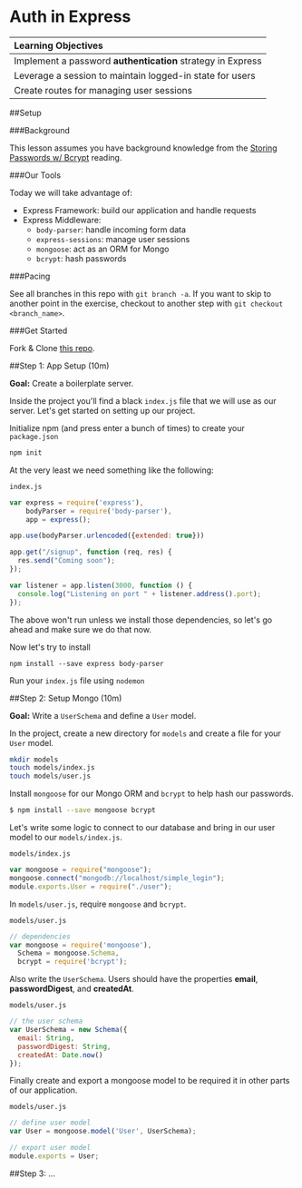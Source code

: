 # Auth in Express


| Learning Objectives |
| :---- |
| Implement a password **authentication** strategy in Express |
| Leverage a session to maintain logged-in state for users |
| Create routes for managing user sessions |

##Setup

###Background

This lesson assumes you have background knowledge from the [Storing Passwords w/ Bcrypt](https://github.com/sf-wdi-21/notes/blob/master/week-04/day-3-auth/readme.md) reading.

###Our Tools

Today we will take advantage of:

* Express Framework: build our application and handle requests
* Express Middleware:
  * `body-parser`: handle incoming form data
  * `express-sessions`: manage user sessions
  * `mongoose`: act as an ORM for Mongo
  * `bcrypt`: hash passwords

###Pacing

See all branches in this repo with `git branch -a`. If you want to skip to another point in the exercise, checkout to another step with `git checkout <branch_name>`.

###Get Started

Fork & Clone [this repo]().

##Step 1: App Setup (10m)

**Goal:** Create a boilerplate server.

Inside the project you'll find a black `index.js` file that we will use as our server. Let's get started on setting up our project.

Initialize npm (and press enter a bunch of times) to create your `package.json`

```bash
npm init
```

At the very least we need something like the following:

`index.js`

```js
var express = require('express'),
    bodyParser = require('body-parser'),
    app = express();

app.use(bodyParser.urlencoded({extended: true}))

app.get("/signup", function (req, res) {
  res.send("Coming soon");
});

var listener = app.listen(3000, function () {
  console.log("Listening on port " + listener.address().port);
});
```

The above won't run unless we install those dependencies, so let's go ahead and make sure we do that now. 


Now let's try to install

```
npm install --save express body-parser
```

Run your `index.js` file using `nodemon`

##Step 2: Setup Mongo (10m)

**Goal:** Write a `UserSchema` and define a `User` model.

In the project, create a new directory for `models` and create a file for your `User` model.

  ```bash
  mkdir models
  touch models/index.js
  touch models/user.js
  ```

Install `mongoose` for our Mongo ORM and `bcrypt` to help hash our passwords.

  ```bash
  $ npm install --save mongoose bcrypt
  ```
  
Let's write some logic to connect to our database and bring in our user model to our `models/index.js`.


`models/index.js`

```javascript
var mongoose = require("mongoose");
mongoose.connect("mongodb://localhost/simple_login");
module.exports.User = require("./user");
```

In `models/user.js`, require `mongoose` and `bcrypt`.

 `models/user.js`
 
  ```javascript
  // dependencies
  var mongoose = require('mongoose'),
    Schema = mongoose.Schema,
    bcrypt = require('bcrypt');
  ```

Also write the `UserSchema`. Users should have the properties **email**, **passwordDigest**, and **createdAt**.

`models/user.js`

  ```js
  // the user schema
  var UserSchema = new Schema({
    email: String,
    passwordDigest: String,
    createdAt: Date.now()
  });
  ```

Finally create and export a mongoose model to be required it in other parts of our application.

`models/user.js`

  ```javascript
  // define user model
  var User = mongoose.model('User', UserSchema);

  // export user model
  module.exports = User;
  ```
  
##Step 3: ...

